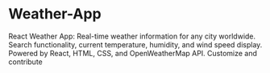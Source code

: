 # Weather-App
React Weather App: Real-time weather information for any city worldwide. Search functionality, current temperature, humidity, and wind speed display. Powered by React, HTML, CSS, and OpenWeatherMap API.  Customize and contribute
